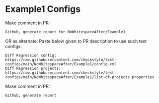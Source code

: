 # Example1 Configs
Make comment in PR:
```
Github, generate report for NoWhitespaceAfter/Example1
```
OR as alternate:
Paste below given to PR description to use such test configs:
```
Diff Regression config: https://raw.githubusercontent.com/checkstyle/test-configs/main/NoWhitespaceAfter/Example1/config.xml
Diff Regression projects: https://raw.githubusercontent.com/checkstyle/test-configs/main/NoWhitespaceAfter/Example1/list-of-projects.properties
```
Make comment in PR:
```
Github, generate report
```
